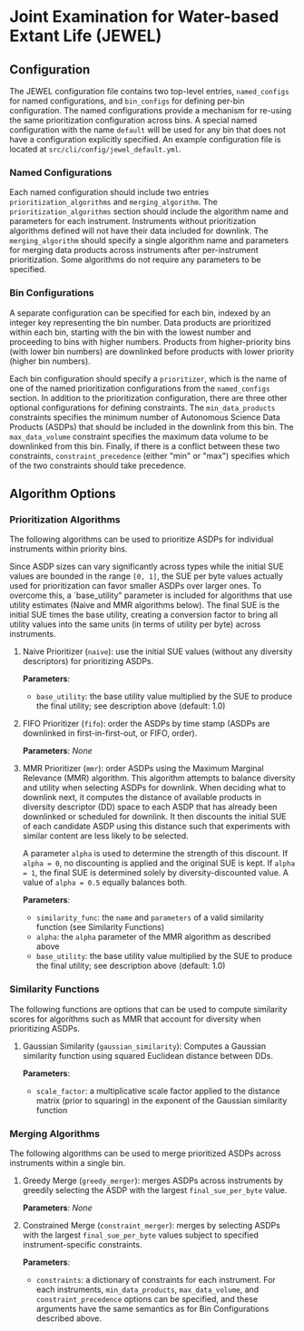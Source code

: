 Joint Examination for Water-based Extant Life (JEWEL)
=====================================================

## Configuration

The JEWEL configuration file contains two top-level entries, `named_configs` for
named configurations, and `bin_configs` for defining per-bin configuration. The
named configurations provide a mechanism for re-using the same prioritization
configuration across bins. A special named configuration with the name `default`
will be used for any bin that does not have a configuration explicitly
specified. An example configuration file is located at
`src/cli/config/jewel_default.yml`.

### Named Configurations

Each named configuration should include two entries `prioritization_algorithms`
and `merging_algorithm`. The `prioritization_algorithms` section should include
the algorithm name and parameters for each instrument. Instruments without
prioritization algorithms defined will not have their data included for
downlink. The `merging_algorithm` should specify a single algorithm name and
parameters for merging data products across instruments after per-instrument
prioritization. Some algorithms do not require any parameters to be specified.

### Bin Configurations

A separate configuration can be specified for each bin, indexed by an integer
key representing the bin number. Data products are prioritized within each bin,
starting with the bin with the lowest number and proceeding to bins with higher
numbers. Products from higher-priority bins (with lower bin numbers) are
downlinked before products with lower priority (higher bin numbers).

Each bin configuration should specify a `prioritizer`, which is the name of one
of the named prioritization configurations from the `named_configs` section. In
addition to the prioritization configuration, there are three other optional
configurations for defining constraints. The `min_data_products` constraints
specifies the minimum number of Autonomous Science Data Products (ASDPs) that
should be included in the downlink from this bin. The `max_data_volume`
constraint specifies the maximum data volume to be downlinked from this bin.
Finally, if there is a conflict between these two constraints,
`constraint_precedence` (either "min" or "max") specifies which of the two
constraints should take precedence.

## Algorithm Options

### Prioritization Algorithms

The following algorithms can be used to prioritize ASDPs for individual
instruments within priority bins.

Since ASDP sizes can vary significantly across types while the initial SUE
values are bounded in the range `[0, 1]`, the SUE per byte values actually used
for prioritization can favor smaller ASDPs over larger ones. To overcome this, a
`base_utility" parameter is included for algorithms that use utility estimates
(Naive and MMR algorithms below). The final SUE is the initial SUE times the
base utility, creating a conversion factor to bring all utility values into the
same units (in terms of utility per byte) across instruments.

1. Naive Prioritizer (`naive`): use the initial SUE values (without any
   diversity descriptors) for prioritizing ASDPs.

   **Parameters**:
   - `base_utility`: the base utility value multiplied by the SUE to produce
       the final utility; see description above (default: 1.0)

2. FIFO Prioritizer (`fifo`): order the ASDPs by time stamp (ASDPs are
   downlinked in first-in-first-out, or FIFO, order).

   **Parameters**: _None_

3. MMR Prioritizer (`mmr`): order ASDPs using the Maximum Marginal Relevance
   (MMR) algorithm. This algorithm attempts to balance diversity and utility
   when selecting ASDPs for downlink. When deciding what to downlink next, it
   computes the distance of available products in diversity descriptor (DD)
   space to each ASDP that has already been downlinked or scheduled for
   downlink. It then discounts the initial SUE of each candidate ASDP using
   this distance such that experiments with similar content are less likely to
   be selected.

   A parameter `alpha` is used to determine the strength of this discount. If
   `alpha = 0`, no discounting is applied and the original SUE is kept. If
   `alpha = 1`, the final SUE is determined solely by diversity-discounted
   value. A value of `alpha = 0.5` equally balances both.

   **Parameters**:
   - `similarity_func`: the `name` and `parameters` of a valid similarity
       function (see Similarity Functions)
   - `alpha`: the `alpha` parameter of the MMR algorithm as described above
   - `base_utility`: the base utility value multiplied by the SUE to produce
       the final utility; see description above (default: 1.0)

### Similarity Functions

The following functions are options that can be used to compute similarity
scores for algorithms such as MMR that account for diversity when
prioritizing ASDPs.

1. Gaussian Similarity (`gaussian_similarity`): Computes a Gaussian similarity
   function using squared Euclidean distance between DDs.

   **Parameters**:
   - `scale_factor`: a multiplicative scale factor applied to the distance
       matrix (prior to squaring) in the exponent of the Gaussian similarity
       function

### Merging Algorithms

The following algorithms can be used to merge prioritized ASDPs across
instruments within a single bin.

1. Greedy Merge (`greedy_merger`): merges ASDPs across instruments by greedily
   selecting the ASDP with the largest `final_sue_per_byte` value.

   **Parameters**: _None_

2. Constrained Merge (`constraint_merger`): merges by selecting ASDPs with the
   largest `final_sue_per_byte` values subject to specified instrument-specific
   constraints.

   **Parameters**:
   - `constraints`: a dictionary of constraints for each instrument. For each
       instruments, `min_data_products`, `max_data_volume`, and
       `constraint_precedence` options can be specified, and these arguments
       have the same semantics as for Bin Configurations described above.

